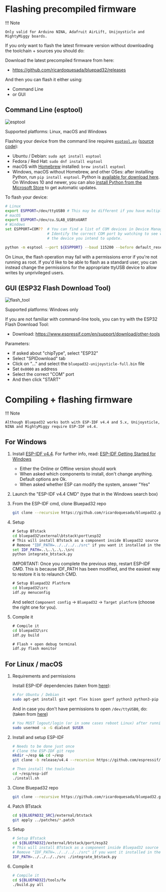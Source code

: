 # Flashing precompiled firmware

!!! Note

    Only valid for Arduino NINA, Adafruit AirLift, Unijoysticle and MightyMiggy boards.

If you only want to flash the latest firmware version without downloading the toolchain + sources you should do:

Download the latest precompiled firmware from here:

- <https://github.com/ricardoquesada/bluepad32/releases>

And then you can flash it either using:

- Command Line
- or GUI

## Command Line (esptool)

![esptool](https://lh3.googleusercontent.com/UfYRw0D2m6DUy337fskfNYP6FA3oj_AgATe6QU3y5OvGe14DaI5amCb-rhmGliSepoFYmhvX-u5uzq5N0wChP0lr0eSOrY4YMLB__UBZ8tY8ASbw5DgI6dUX-oEt2ZpWHPLpnBdxryA=-no)

Supported platforms: Linux, macOS and Windows

Flashing your device from the command line
requires [`esptool.py`](https://docs.espressif.com/projects/esptool/en/latest/esp32/) ([source code](https://github.com/espressif/esptool)):

- Ubuntu / Debian: `sudo apt install esptool`
- Fedora / Red Hat: `sudo dnf install esptool`
- macOS with [Homebrew](https://brew.sh/) installed: `brew install esptool`
- Windows, macOS without Homebrew, and other OSes: after installing Python, run `pip install esptool`. Python
  is [available for download here](https://www.python.org/downloads/). On Windows 10 and newer, you can
  also [install Python from the Microsoft Store](https://www.microsoft.com/store/productId/9PJPW5LDXLZ5) to get
  automatic updates.

To flash your device:

``` sh
# Linux
export ESPPORT=/dev/ttyUSB0 # This may be different if you have multiple USB serial devices connected.
# macOS
export ESPPORT=/dev/cu.SLAB_USBtoUART
# Windows
set ESPPORT=COM??  # You can find a list of COM devices in Device Manager.
                   # Identify the correct COM port by watching to see which one appears when connecting
                   # the device you intend to update.

python -m esptool --port ${ESPPORT} --baud 115200 --before default_reset --after hard_reset write_flash 0x0000 bluepad32-unijoysticle-full.bin
```

On Linux, the flash operation may fail with a permissions error if you're not running as root. If you'd like to be able
to flash as a standard user, you can instead change the permissions for the appropriate ttyUSB device to allow writes by
unprivileged users.

## GUI (ESP32 Flash Download Tool)

![flash_tool](https://lh3.googleusercontent.com/pw/ACtC-3c6KvmSei83mYKogxIadcq7tWamg41jsNk7pqJOpjnPhNoeN3uYjehB94wAja72mIDRNrhrWIqG0Sle1gxZHr0gANCSJyDFUcSfXMdoetUTynure2UrjRv7WkZEYnj0nqpiYJ54mwj85jDLkFrnD4jd-g=-no)

Supported platforms: Windows only

If you are not familiar with command-line tools, you can try with the ESP32 Flash Download Tool:

- Download: <https://www.espressif.com/en/support/download/other-tools>

Parameters:

- If asked about "chipType", select "ESP32"
- Select "SPIDownload" tab
- Click on "..." and select the `bluepad32-unijoysticle-full.bin` file
- Set `0x0000` as address
- Select the correct "COM" port
- And then click "START"

# Compiling + flashing firmware

!!! Note

    Although Bluepad32 works both with ESP-IDF v4.4 and 5.x, Unijoysticle, NINA and MightyMiggy require ESP-IDF v4.4.

## For Windows

1. Install [ESP-IDF v4.4][esp-idf-windows-installer]. For further info,
   read: [ESP-IDF Getting Started for Windows][esp-idf-windows-setup]

    * Either the Online or Offline version should work
    * When asked which components to install, don't change anything. Default options are Ok.
    * When asked whether ESP can modify the system, answer "Yes"

2. Launch the "ESP-IDF v4.4 CMD" (type that in the Windows search box)

3. From the ESP-IDF cmd, clone Bluepad32 repo

      ```sh
      git clone --recursive https://github.com/ricardoquesada/bluepad32.git
      ```

4. Setup

      ```cmd
      # Setup BTstack
      cd bluepad32\external\btstack\port\esp32
      # This will install BTstack as a component inside Bluepad32 source code (recommended).
      # Remove "IDF_PATH=../../../../src" if you want it installed in the ESP-IDF folder
      set IDF_PATH=..\..\..\..\src
      python integrate_btstack.py
      ```

      IMPORTANT: Once you complete the previous step, restart ESP-IDF CMD. This is because IDF_PATH
      has been modified, and the easiest way to restore it is to relaunch CMD.

      ```cmd
      # Setup Bluepad32 Platform
      cd bluepad32\src
      idf.py menuconfig
      ```

      And select `Component config` -> `Bluepad32` -> `Target platform` (choose the right one for you).

5. Compile it

      ```cmd
      # Compile it
      cd bluepad32\src
      idf.py build

      # Flash + open debug terminal
      idf.py flash monitor
      ```

[esp-idf-windows-setup]: https://docs.espressif.com/projects/esp-idf/en/latest/esp32/get-started/windows-setup.html

[esp-idf-windows-installer]: https://dl.espressif.com/dl/esp-idf/?idf=4.4

## For Linux / macOS

1. Requirements and permissions

      Install ESP-IDF dependencies (taken from [here][toolchain-deps]):

      ```sh
      # For Ubuntu / Debian
      sudo apt-get install git wget flex bison gperf python3 python3-pip python3-setuptools cmake ninja-build ccache libffi-dev libssl-dev dfu-util libusb-1.0-0
      ```

      And in case you don't have permissions to open `/dev/ttyUSB0`, do:
      (taken from [here][ttyusb0])

      ```sh
      # You MUST logout/login (or in some cases reboot Linux) after running this command
      sudo usermod -a -G dialout $USER
      ```

2. Install and setup ESP-IDF

      ```sh
      # Needs to be done just once
      # Clone the ESP-IDF git repo
      mkdir ~/esp && cd ~/esp
      git clone -b release/v4.4 --recursive https://github.com/espressif/esp-idf.git

      # Then install the toolchain
      cd ~/esp/esp-idf
      ./install.sh
      ```

3. Clone Bluepad32 repo

      ```sh
      git clone --recursive https://github.com/ricardoquesada/bluepad32.git
      ```
 
4. Patch BTstack

      ```sh
      cd ${BLUEPAD32_SRC}/external/btstack
      git apply ../patches/*.patch 
      ```

5. Setup

      ```sh
      # Setup BTstack
      cd ${BLUEPAD32}/external/btstack/port/esp32
      # This will install BTstack as a component inside Bluepad32 source code (recommended).
      # Remove "IDF_PATH=../../../../src" if you want it installed in the ESP-IDF folder
      IDF_PATH=../../../../src ./integrate_btstack.py
      ```

6. Compile it

      ```sh
      # Compile it
      cd ${BLUEPAD32}/tools/fw
      ./build.py all
      ```

[toolchain-deps]: https://docs.espressif.com/projects/esp-idf/en/latest/esp32/get-started/linux-setup.html

[ttyusb0]: https://docs.espressif.com/projects/esp-idf/en/latest/esp32/get-started/establish-serial-connection.html#linux-dialout-group